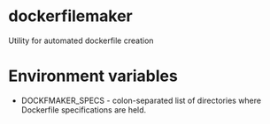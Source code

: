 # dockerfilemaker
Utility for automated dockerfile creation

# Environment variables

- DOCKFMAKER_SPECS - colon-separated list of directories where Dockerfile specifications are held.
